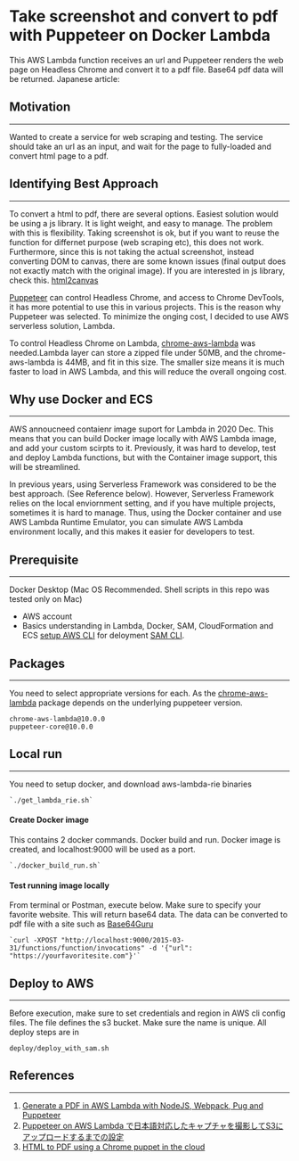 # Take screenshot and convert to pdf with Puppeteer on Docker Lambda
This AWS Lambda function receives an url and Puppeteer renders the web page on Headless Chrome and convert it to a pdf file. Base64 pdf data will be returned. 
Japanese article:

## Motivation
---
Wanted to create a service for web scraping and testing. The service should take an url as an input, and wait for the page to fully-loaded and convert html page to a pdf. 

## Identifying Best Approach
---
To convert a html to pdf, there are several options. Easiest solution would be using a js library. It is light weight, and easy to manage. The problem with this is flexibility. Taking screenshot is ok, but if you want to reuse the function for differnet purpose (web scraping etc), this does not work. Furthermore, since this is not taking the actual screenshot, instead converting DOM to canvas, there are some known issues (final output does not exactly match with the original image). If you are interested in js library, check this. [html2canvas](https://github.com/niklasvh/html2canvas)

[Puppeteer](https://github.com/puppeteer/puppeteer) can control Headless Chrome, and access to Chrome DevTools, it has more potential to use this in various projects. This is the reason why Puppeteer was selected. To minimize the onging cost, I decided to use AWS serverless solution, Lambda. 

To control Headless Chrome on Lambda, [chrome-aws-lambda](https://github.com/alixaxel/chrome-aws-lambda) was needed.Lambda layer can store a zipped file under 50MB, and the chrome-aws-lambda is 44MB, and fit in this size. The smaller size means it is much faster to load in AWS Lambda, and this will reduce the overall ongoing cost.   

## Why use Docker and ECS
---
AWS annoucneed contaienr image suport for Lambda in 2020 Dec. This means that you can build Docker image locally with AWS Lambda image, and add your custom scirpts to it. Previously, it was hard to develop, test and deploy Lambda functions, but with the Container image support, this will be streamlined.  

In previous years, using Serverless Framework was considered to be the best approach. (See Reference below). However, Serverless Framework relies on the local enviornment setting, and if you have multiple projects, sometimes it is hard to manage. Thus, using the Docker container and use AWS Lambda Runtime Emulator, you can simulate AWS Lambda environment locally, and this makes it easier for developers to test.   

## Prerequisite
---
Docker Desktop (Mac OS Recommended. Shell scripts in this repo was tested only on Mac)
- AWS account
- Basics understanding in Lambda, Docker, SAM, CloudFormation and ECS
[setup AWS CLI](https://docs.aws.amazon.com/cli/latest/userguide/cli-chap-configure.html) for deloyment
[SAM CLI](https://docs.aws.amazon.com/serverless-application-model/latest/developerguide/serverless-sam-cli-install.html).


## Packages
---
You need to select appropriate versions for each. As the [chrome-aws-lambda](https://github.com/alixaxel/chrome-aws-lambda) package depends on the underlying puppeteer version.
```
chrome-aws-lambda@10.0.0 
puppeteer-core@10.0.0
```

## Local run
---
You need to setup docker, and download aws-lambda-rie binaries 
```shell
`./get_lambda_rie.sh`
```

#### Create Docker image
This contains 2 docker commands. Docker build and run. Docker image is created, and localhost:9000 will be used as a port.
```shell
`./docker_build_run.sh`
```

#### Test running image locally
From terminal or Postman, execute below. Make sure to specify your favorite website. This will return base64 data. The data can be converted to pdf file with a site such as [Base64Guru](https://base64.guru/converter/decode/pdf)
```shell
`curl -XPOST "http://localhost:9000/2015-03-31/functions/function/invocations" -d '{"url": "https://yourfavoritesite.com"}'`
```

## Deploy to AWS
---
Before execution, make sure to set credentials and region in AWS cli config files. The file defines the s3 bucket. Make sure the name is unique. 
All deploy steps are in
```shell
deploy/deploy_with_sam.sh
```

## References
---
1. [Generate a PDF in AWS Lambda with NodeJS, Webpack, Pug and Puppeteer](https://dev.to/zeka/generate-a-pdf-in-aws-lambda-with-nodejs-webpack-pug-and-puppeteer-4g59)
2. [Puppeteer on AWS Lambda で日本語対応したキャプチャを撮影してS3にアップロードするまでの設定](https://qiita.com/zyyx-matsushita/items/c33f79e33f242395019e)
3. [HTML to PDF using a Chrome puppet in the cloud](https://morioh.com/p/d8043f7defbf)

